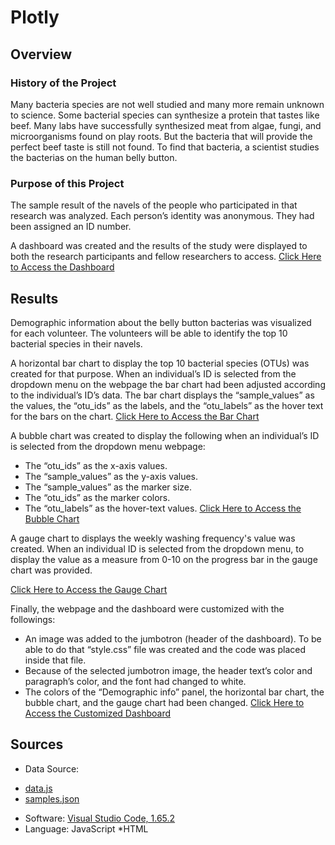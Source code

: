# Plotly

## Overview

### History of the Project

Many bacteria species are not well studied and many more remain unknown to science. Some bacterial species can synthesize a protein that tastes like beef. Many labs have successfully synthesized meat from algae, fungi, and microorganisms found on play roots. But the bacteria that will provide the perfect beef taste is still not found. To find that bacteria, a scientist studies the bacterias on the human belly button. 

### Purpose of this Project

The sample result of the navels of the people who participated in that research was analyzed. Each person’s identity was anonymous. They had been assigned an ID number. 

A dashboard was created and the results of the study were displayed to both the research participants and fellow researchers to access. [Click Here to Access the Dashboard](https://duygusimsek.github.io/plotly/)

## Results

Demographic information about the belly button bacterias was visualized for each volunteer. The volunteers will be able to identify the top 10 bacterial species in their navels. 

A horizontal bar chart to display the top 10 bacterial species (OTUs) was created for that purpose. When an individual’s ID is selected from the dropdown menu on the webpage the bar chart had been adjusted according to the individual’s ID’s data. The bar chart displays the “sample_values” as the values, the “otu_ids” as the labels, and the “otu_labels” as the hover text for the bars on the chart. [Click Here to Access the Bar Chart](https://github.com/duygusimsek/plotly/blob/main/image%20for%20module/Image_Deliverable_1.png)

A bubble chart was created to display the following when an individual’s ID is selected from the dropdown menu webpage:
* The “otu_ids” as the x-axis values.
* The “sample_values” as the y-axis values.
* The “sample_values” as the marker size.
* The “otu_ids” as the marker colors.
* The “otu_labels” as the hover-text values.
[Click Here to Access the Bubble Chart](https://github.com/duygusimsek/plotly/blob/main/image%20for%20module/Image_Deliverable_2.png)

A gauge chart to displays the weekly washing frequency's value was created. When an individual ID is selected from the dropdown menu, to display the value as a measure from 0-10 on the progress bar in the gauge chart was provided. 

[Click Here to Access the Gauge Chart](https://github.com/duygusimsek/plotly/blob/main/image%20for%20module/Image_Deliverable_3.png)

Finally, the webpage and the dashboard were customized with the followings:

* An image was added to the jumbotron (header of the dashboard). To be able to do that “style.css” file was created and the code was placed inside that file. 
* Because of the selected jumbotron image, the header text’s color and paragraph’s color, and the font had changed to white. 
* The colors of the “Demographic info” panel, the horizontal bar chart, the bubble chart, and the gauge chart had been changed. 
[Click Here to Access the Customized Dashboard](https://github.com/duygusimsek/plotly/blob/main/image%20for%20module/Image_Deliverable_4.png)

## Sources 

* Data Source: 
- [data.js](https://github.com/duygusimsek/plotly/blob/main/data.js)
- [samples.json](https://github.com/duygusimsek/plotly/blob/main/samples.json)

* Software: [Visual Studio Code, 1.65.2](https://visualstudio.microsoft.com/downloads/)
* Language: JavaScript
*HTML


